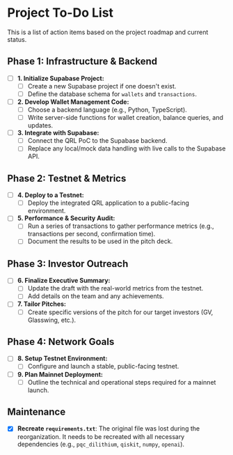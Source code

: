 # Project To-Do List

This is a list of action items based on the project roadmap and current status.

## Phase 1: Infrastructure & Backend

- [ ] **1. Initialize Supabase Project:**
    - [ ] Create a new Supabase project if one doesn't exist.
    - [ ] Define the database schema for `wallets` and `transactions`.
- [ ] **2. Develop Wallet Management Code:**
    - [ ] Choose a backend language (e.g., Python, TypeScript).
    - [ ] Write server-side functions for wallet creation, balance queries, and updates.
- [ ] **3. Integrate with Supabase:**
    - [ ] Connect the QRL PoC to the Supabase backend.
    - [ ] Replace any local/mock data handling with live calls to the Supabase API.

## Phase 2: Testnet & Metrics

- [ ] **4. Deploy to a Testnet:**
    - [ ] Deploy the integrated QRL application to a public-facing environment.
- [ ] **5. Performance & Security Audit:**
    - [ ] Run a series of transactions to gather performance metrics (e.g., transactions per second, confirmation time).
    - [ ] Document the results to be used in the pitch deck.

## Phase 3: Investor Outreach

- [ ] **6. Finalize Executive Summary:**
    - [ ] Update the draft with the real-world metrics from the testnet.
    - [ ] Add details on the team and any achievements.
- [ ] **7. Tailor Pitches:**
    - [ ] Create specific versions of the pitch for our target investors (GV, Glasswing, etc.).

## Phase 4: Network Goals

- [ ] **8. Setup Testnet Environment:**
    - [ ] Configure and launch a stable, public-facing testnet.
- [ ] **9. Plan Mainnet Deployment:**
    - [ ] Outline the technical and operational steps required for a mainnet launch.

## Maintenance

- [x] **Recreate `requirements.txt`**: The original file was lost during the reorganization. It needs to be recreated with all necessary dependencies (e.g., `pqc_dilithium`, `qiskit`, `numpy`, `openai`).